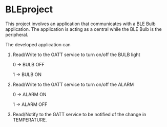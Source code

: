 # BLEproject

This project involves an application that communicates with a BLE Bulb application.
The application is acting as a central while the BLE Bulb is the peripheral. 

The developed application can 
  1. Read/Write to the GATT service to turn on/off the BULB light
  
      0 -> BULB OFF
      
      1 -> BULB ON
  2. Read/Write to the GATT service to turn on/off the ALARM
  
      0 -> ALARM ON
      
      1 -> ALARM OFF
  3. Read/Notify to the GATT service to be notified of the change in TEMPERATURE.
